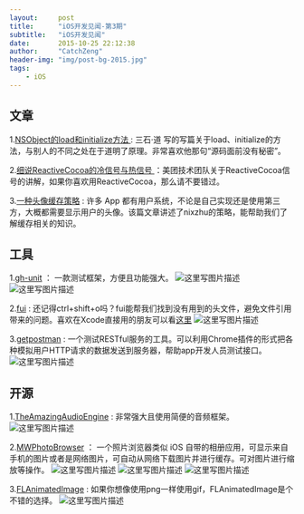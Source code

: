 ```yaml
---
layout:     post
title:      "iOS开发见闻-第3期"
subtitle:   "iOS开发见闻"
date:       2015-10-25 22:12:38
author:     "CatchZeng"
header-img: "img/post-bg-2015.jpg"
tags:
    - iOS
---
```

<span id="busuanzi_container_page_pv"></span>

## 文章
1.[NSObject的load和initialize方法 ](http://www.molotang.com/articles/1929.html) : 三石·道 写的写篇关于load、initialize的方法，与别人的不同之处在于道明了原理。非常喜欢他那句“源码面前没有秘密”。

2.[细说ReactiveCocoa的冷信号与热信号 ](http://tech.meituan.com/talk-about-reactivecocoas-cold-signal-and-hot-signal-part-1.html) ：美团技术团队关于ReactiveCocoa信号的讲解，如果你喜欢用ReactiveCocoa，那么请不要错过。

3.[一种头像缓存策略](https://github.com/nixzhu/dev-blog/blob/master/2015-10-08-navi.md) : 许多 App 都有用户系统，不论是自己实现还是使用第三方，大概都需要显示用户的头像。该篇文章讲述了nixzhu的策略，能帮助我们了解缓存相关的知识。



## 工具
1.[gh-unit](https://github.com/gh-unit/gh-unit) ： 一款测试框架，方便且功能强大。
![这里写图片描述](https://camo.githubusercontent.com/5149ae6bcaf9128327ea378503f311ec53ba757e/68747470733a2f2f7261772e6769746875622e636f6d2f67682d756e69742f67682d756e69742f6d61737465722f446f63756d656e746174696f6e2f696d616765732f696f732e706e67)
![这里写图片描述](https://camo.githubusercontent.com/cb53e52b700bead7b5a06366c0a6cc5f52682264/68747470733a2f2f7261772e6769746875622e636f6d2f67682d756e69742f67682d756e69742f6d61737465722f446f63756d656e746174696f6e2f696d616765732f6d61636f737830312e706e67)

2.[fui](https://github.com/dblock/fui) : 还记得ctrl+shift+o吗？fui能帮我们找到没有用到的头文件，避免文件引用带来的问题。喜欢在Xcode直接用的朋友可以看[这里](https://github.com/jcavar/xcfui)
![这里写图片描述](https://raw.githubusercontent.com/jcavar/xcfui/master/preview.png)

3.[getpostman](https://www.getpostman.com/) : 一个测试RESTful服务的工具。可以利用Chrome插件的形式把各种模拟用户HTTP请求的数据发送到服务器，帮助app开发人员测试接口。
![这里写图片描述](http://images.cnitblog.com/i/277239/201407/242244568223578.gif) 


## 开源
1.[TheAmazingAudioEngine](https://github.com/TheAmazingAudioEngine/TheAmazingAudioEngine) : 非常强大且使用简便的音频框架。
![这里写图片描述](http://theamazingaudioengine.com/images/index-background.jpg)

2.[MWPhotoBrowser](https://github.com/mwaterfall/MWPhotoBrowser) ： 一个照片浏览器类似 iOS 自带的相册应用，可显示来自手机的图片或者是网络图片，可自动从网络下载图片并进行缓存。可对图片进行缩放等操作。
![这里写图片描述](https://camo.githubusercontent.com/2f47c5ac3865bf4b09d3c77e2d325d5d5abf09fe/68747470733a2f2f7261772e6769746875622e636f6d2f6d776174657266616c6c2f4d5750686f746f42726f777365722f6d61737465722f53637265656e73686f74732f4d5750686f746f42726f7773657231742e706e67) ![这里写图片描述](https://camo.githubusercontent.com/194b07b3ed16c041c6f6f9ba2415da747e60d2ee/68747470733a2f2f7261772e6769746875622e636f6d2f6d776174657266616c6c2f4d5750686f746f42726f777365722f6d61737465722f53637265656e73686f74732f4d5750686f746f42726f7773657234742e706e67) ![这里写图片描述](https://camo.githubusercontent.com/364e2c6420c8a1e862db9d0990d77e0d5e2a4f9e/68747470733a2f2f7261772e6769746875622e636f6d2f6d776174657266616c6c2f4d5750686f746f42726f777365722f6d61737465722f53637265656e73686f74732f4d5750686f746f42726f7773657233742e706e67)

3.[FLAnimatedImage](https://github.com/Flipboard/FLAnimatedImage) : 如果你想像使用png一样使用gif，FLAnimatedImage是个不错的选择。
![这里写图片描述](https://github.com/Flipboard/FLAnimatedImage/raw/master/images/flanimatedimage-demo-player.gif)

